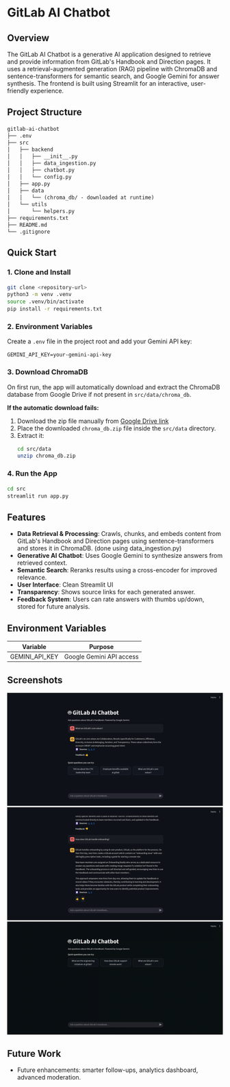 # GitLab AI Chatbot

## Overview
The GitLab AI Chatbot is a generative AI application designed to retrieve and provide information from GitLab's Handbook and Direction pages. It uses a retrieval-augmented generation (RAG) pipeline with ChromaDB and sentence-transformers for semantic search, and Google Gemini for answer synthesis. The frontend is built using Streamlit for an interactive, user-friendly experience.

## Project Structure
```
gitlab-ai-chatbot
├── .env
├── src
│   ├── backend
│   │   ├── __init__.py
│   │   ├── data_ingestion.py
│   │   ├── chatbot.py
│   │   └── config.py
│   ├── app.py
│   ├── data
│   │   └── (chroma_db/ - downloaded at runtime)
│   └── utils
│       └── helpers.py
├── requirements.txt
├── README.md
└── .gitignore
```

## Quick Start

### 1. Clone and Install
```bash
git clone <repository-url>
python3 -m venv .venv
source .venv/bin/activate
pip install -r requirements.txt
```

### 2. Environment Variables
Create a `.env` file in the project root and add your Gemini API key:
```
GEMINI_API_KEY=your-gemini-api-key
```

### 3. Download ChromaDB

On first run, the app will automatically download and extract the ChromaDB database from Google Drive if not present in `src/data/chroma_db`.

**If the automatic download fails:**  
1. Download the zip file manually from [Google Drive link](https://drive.google.com/uc?export=download&id=1h01HNP2jsbYPL4x-CYfbt_ssnB5Jcex6)
2. Place the downloaded `chroma_db.zip` file inside the `src/data` directory.
3. Extract it:
   ```bash
   cd src/data
   unzip chroma_db.zip

### 4. Run the App
```bash
cd src
streamlit run app.py
```

## Features

- **Data Retrieval & Processing**: Crawls, chunks, and embeds content from GitLab's Handbook and Direction pages using sentence-transformers and stores it in ChromaDB. (done using data_ingestion.py)
- **Generative AI Chatbot**: Uses Google Gemini to synthesize answers from retrieved context.
- **Semantic Search**: Reranks results using a cross-encoder for improved relevance.
- **User Interface**: Clean Streamlit UI
- **Transparency**: Shows source links for each generated answer.
- **Feedback System**: Users can rate answers with thumbs up/down, stored for future analysis.


## Environment Variables

| Variable         | Purpose                       |
|------------------|------------------------------|
| GEMINI_API_KEY   | Google Gemini API access      |


## Screenshots
![](https://github.com/Ronak-B/Gitlab-AI-Chatbot/blob/main/screenshots/img1.png)
![](https://github.com/Ronak-B/Gitlab-AI-Chatbot/blob/main/screenshots/img2.png)
![](https://github.com/Ronak-B/Gitlab-AI-Chatbot/blob/main/screenshots/img3.gif)

## Future Work
- Future enhancements: smarter follow-ups, analytics dashboard, advanced moderation.
